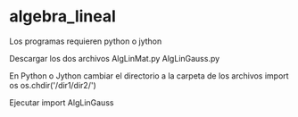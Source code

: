 # algebra_lineal

Los programas requieren python o jython

Descargar los dos archivos
AlgLinMat.py
AlgLinGauss.py

En Python o Jython cambiar el directorio a la carpeta de los archivos
import os
os.chdir('/dir1/dir2/')

Ejecutar 
import AlgLinGauss
